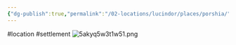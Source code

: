 ```yaml
---
{"dg-publish":true,"permalink":"/02-locations/lucindor/places/porshia/"}
---
```


#location #settlement
![5akyq5w3t1w51.png](/img/user/20%20Images/5akyq5w3t1w51.png)
